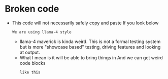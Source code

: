 # Broken code

* This code will not necessarily safely copy and paste
  If you look below
  ```shell
  We are using llama-4 style
  ```
  * llama-4 maverick is kinda weird. This is not a formal testing system but is more "showcase based" testing, driving features and looking at output.
  * What I mean is it will be able to bring things in
    And we can get weird code blocks
    ```shell
    like this
    ```

